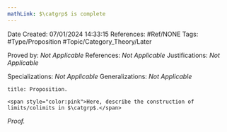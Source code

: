 ```yaml
---
mathLink: $\catgrp$ is complete
---
```


<div class="topSpace"></div>

Date Created: 07/01/2024 14:33:15
References: #Ref/NONE
Tags: #Type/Proposition #Topic/Category_Theory/Later

Proved by: <i>Not Applicable</i>
References: <i>Not Applicable</i>
Justifications: <i>Not Applicable</i>

Specializations: <i>Not Applicable</i>
Generalizations: <i>Not Applicable</i>

``` ad-Proposition
title: Proposition.

<span style="color:pink">Here, describe the construction of limits/colimits in $\catgrp$.</span>

```

<i>Proof.</i> 
